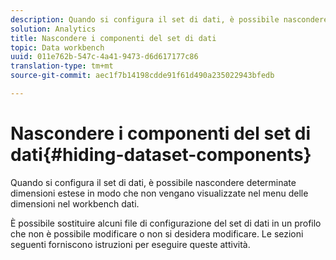 ```yaml
---
description: Quando si configura il set di dati, è possibile nascondere determinate dimensioni estese in modo che non vengano visualizzate nel menu delle dimensioni nel workbench dati.
solution: Analytics
title: Nascondere i componenti del set di dati
topic: Data workbench
uuid: 011e762b-547c-4a41-9473-d6d617177c86
translation-type: tm+mt
source-git-commit: aec1f7b14198cdde91f61d490a235022943bfedb

---
```



# Nascondere i componenti del set di dati{#hiding-dataset-components}

Quando si configura il set di dati, è possibile nascondere determinate dimensioni estese in modo che non vengano visualizzate nel menu delle dimensioni nel workbench dati.

È possibile sostituire alcuni file di configurazione del set di dati in un profilo che non è possibile modificare o non si desidera modificare. Le sezioni seguenti forniscono istruzioni per eseguire queste attività.
